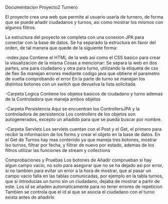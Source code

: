 Documentacion Proyecto2 Turnero

El proyecto crea una web que permite al usuario usarla de turnero, de forma que 
se puede añadir ciudadanos y turnos, asi como mostrar los mismos con algunos filtros.

La estructura del proyecto se completa con una conexion JPA para conectar con la base de datos.
Se ha separado la estructura en favor del orden, de tal manera que quede de la siguiente forma:

-index.jspa
	Contiene el HTML de la web asi como el CSS basico para crear la visualizacion de la misma
	Cosas a mencionar:
	Se separa la web en dos partes, una para ciudadano y otra para turno, utilizando la etiqueta de css de flex
	Se manejan errores mediante codigo java que obtiene el parametro de vuelta comprobando el error
	En la parte de turno se manejan los distintos botones con un switch que devuelva la lista solicitada

-Carpeta Logica
	Contiene los objetos basicos de ciudadano y turno ademas de la Controladora que maneja ambos objetos

-Carpeta Persistencia
	Aqui se encuentran los ControllersJPA y la controladora de persistencia
	Los controllers de los objetos son autogenerados, excepto un añadido para que se
	  pueda buscar por nombre.
	
-Carpeta Servlets
	Los servlets cuentan con el Post y el Get, el primero para recibir la informacion de los forms y crear el objeto en la
	  base de datos.
	En el Get de Turnos hay mas contenido ya que maneja tres botones, mostrar lso turnos, filtrar por fecha,
	  y filtrar de nuevo por estado, ademas de los filtros utilizar las funciones de stream y collections

Comprobaciones y Pruebas
Los botones de Añadir comprueban si hay algun campo vacio, no solo para asegurar que no se ha dejado asi por error, si no tambien 
para evitar un error a la hora de mostrar, que al pasar un campo vacio falla en las tablas comunicadas, por ejemplo en la tabla turnos, 
que si introducias un turno sin un ciudadano, dejaba de mostrar a partir de este.
Los id se añaden automaticamente para no tener errores de repeticion
Tambien se controla que el id al que se asocia el ciudadano con el turno exista antes de añadirlo

